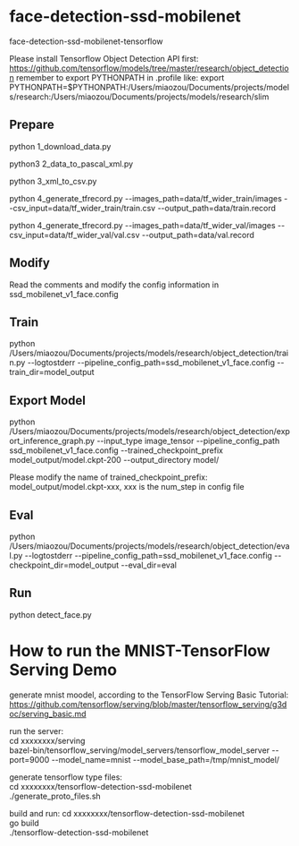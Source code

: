 # face-detection-ssd-mobilenet
face-detection-ssd-mobilenet-tensorflow

Please install Tensorflow Object Detection API first:
https://github.com/tensorflow/models/tree/master/research/object_detection
remember to export PYTHONPATH in .profile like:
export PYTHONPATH=$PYTHONPATH:/Users/miaozou/Documents/projects/models/research:/Users/miaozou/Documents/projects/models/research/slim

## Prepare
python 1_download_data.py

python3 2_data_to_pascal_xml.py

python 3_xml_to_csv.py

python 4_generate_tfrecord.py --images_path=data/tf_wider_train/images --csv_input=data/tf_wider_train/train.csv  --output_path=data/train.record

python 4_generate_tfrecord.py --images_path=data/tf_wider_val/images --csv_input=data/tf_wider_val/val.csv  --output_path=data/val.record

## Modify
Read the comments and modify the config information in ssd_mobilenet_v1_face.config

## Train
python /Users/miaozou/Documents/projects/models/research/object_detection/train.py --logtostderr --pipeline_config_path=ssd_mobilenet_v1_face.config  --train_dir=model_output



## Export Model
python /Users/miaozou/Documents/projects/models/research/object_detection/export_inference_graph.py --input_type image_tensor --pipeline_config_path ssd_mobilenet_v1_face.config --trained_checkpoint_prefix model_output/model.ckpt-200 --output_directory model/

Please modify the name of trained_checkpoint_prefix: model_output/model.ckpt-xxx, xxx is the num_step in config file

## Eval
python /Users/miaozou/Documents/projects/models/research/object_detection/eval.py --logtostderr --pipeline_config_path=ssd_mobilenet_v1_face.config  --checkpoint_dir=model_output --eval_dir=eval


## Run
python detect_face.py




# How to run the MNIST-TensorFlow Serving Demo
generate mnist moodel, according to the TensorFlow Serving Basic Tutorial:    
https://github.com/tensorflow/serving/blob/master/tensorflow_serving/g3doc/serving_basic.md    

run the server:    
cd xxxxxxxx/serving    
bazel-bin/tensorflow_serving/model_servers/tensorflow_model_server --port=9000 --model_name=mnist --model_base_path=/tmp/mnist_model/    

generate tensorflow type files:    
cd xxxxxxxx/tensorflow-detection-ssd-mobilenet    
./generate_proto_files.sh    

build and run:
cd xxxxxxxx/tensorflow-detection-ssd-mobilenet    
go build    
./tensorflow-detection-ssd-mobilenet    







